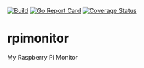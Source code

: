 
[![Build][Build-Image]][Build-URL] [![Go Report Card][Report-Image]][Report-URL] [![Coverage Status][Coverage-Image]][Coverage-URL]

# rpimonitor

My Raspberry Pi Monitor

[Build-Image]:https://travis-ci.org/andreandradecosta/rpimonitor.svg?branch=master
[Build-URL]: https://travis-ci.org/andreandradecosta/rpimonitor
[Report-Image]:https://goreportcard.com/badge/github.com/andreandradecosta/rpimonitor
[Report-URL]: https://goreportcard.com/report/github.com/andreandradecosta/rpimonitor
[Coverage-Image]: https://coveralls.io/repos/github/andreandradecosta/rpimonitor/badge.svg
[Coverage-URL]: https://coveralls.io/github/andreandradecosta/rpimonitor
